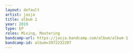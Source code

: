 ```yaml
---
layout: default
artist: jasja
title: album 1
year: 2019
type: EP
roles: Mixing, Mastering
bandcamp-url: https://jasja.bandcamp.com/album/album-1
bandcamp-id: album=3972232297
---
```

